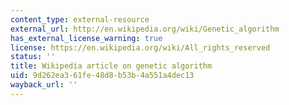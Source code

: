 ```yaml
---
content_type: external-resource
external_url: http://en.wikipedia.org/wiki/Genetic_algorithm
has_external_license_warning: true
license: https://en.wikipedia.org/wiki/All_rights_reserved
status: ''
title: Wikipedia article on genetic algorithm
uid: 9d262ea3-61fe-48d8-b53b-4a551a4dec13
wayback_url: ''
---
```

